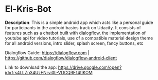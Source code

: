 # El-Kris-Bot
**Description**: This is a simple android app which acts like a personal guide for participants in the android basics track on Udacity. It consists of features such as a chatbot built with dialogflow, the implementation of youtube api for video tutorials, use of a compatible material design theme for all android versions, intro slider, splash screen, fancy buttons, etc 

Dialogflow Guide: https://dialogflow.com | https://github.com/dialogflow/dialogflow-android-client

Link to download the app: https://drive.google.com/open?id=1rs4LLZn34UzFNrvi0L-VDCQRF14tIKOM
